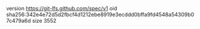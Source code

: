 version https://git-lfs.github.com/spec/v1
oid sha256:342e4e72d5d2fbcf4d1212ebe8919e3ecddd0bffa9fd4548a54309b07c479a6d
size 3552
